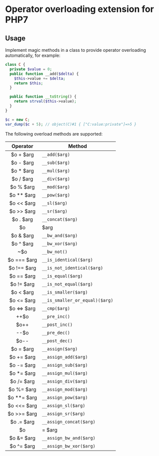 # Operator overloading extension for PHP7

## Usage

Implement magic methods in a class to provide operator overloading automatically, for example:

```php
class C {
  private $value = 0;
  public function __add($delta) {
    $this->value += $delta;
    return $this;
  }

  public function __toString() {
    return strval($this->value);
  }
}

$c = new C;
var_dump($c + 5); // object(C)#1 { ["C:value:private"]=>5 }
```

The following overload methods are supported:

| Operator | Method |
|:---:| --- |
| $o + $arg | `__add($arg)` |
| $o - $arg | `__sub($arg)` |
| $o * $arg | `__mul($arg)` |
| $o / $arg | `__div($arg)` |
| $o % $arg | `__mod($arg)` |
| $o ** $arg | `__pow($arg)` |
| $o << $arg | `__sl($arg)` |
| $o >> $arg | `__sr($arg)` |
| $o . $arg | `__concat($arg)` |
| $o | $arg | `__bw_or($arg)` |
| $o & $arg | `__bw_and($arg)` |
| $o ^ $arg | `__bw_xor($arg)` |
| ~$o | `__bw_not()` |
| $o === $arg | `__is_identical($arg)` |
| $o !== $arg | `__is_not_identical($arg)` |
| $o == $arg | `__is_equal($arg)` |
| $o != $arg | `__is_not_equal($arg)` |
| $o < $arg | `__is_smaller($arg)` |
| $o <= $arg | `__is_smaller_or_equal)($arg)` |
| $o <=> $arg | `__cmp($arg)` |
| ++$o | `__pre_inc()` |
| $o++  | `__post_inc()` |
| --$o | `__pre_dec()` |
| $o-- | `__post_dec()` |
| $o = $arg | `__assign($arg)` |
| $o += $arg | `__assign_add($arg)` |
| $o -= $arg | `__assign_sub($arg)` |
| $o *= $arg | `__assign_mul($arg)` |
| $o /= $arg | `__assign_div($arg)` |
| $o %= $arg | `__assign_mod($arg)` |
| $o **= $arg | `__assign_pow($arg)` |
| $o <<= $arg | `__assign_sl($arg)` |
| $o >>= $arg | `__assign_sr($arg)` |
| $o .= $arg | `__assign_concat($arg)` |
| $o |= $arg | `__assign_bw_or($arg)` |
| $o &= $arg | `__assign_bw_and($arg)` |
| $o ^= $arg | `__assign_bw_xor($arg)` |


